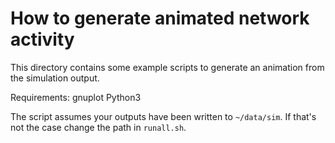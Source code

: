 # How to generate animated network activity

This directory contains some example scripts to generate an animation from the simulation output.

Requirements:
gnuplot
Python3



The script assumes your outputs have been written to `~/data/sim`. If that's not the case change the path in `runall.sh`. 
